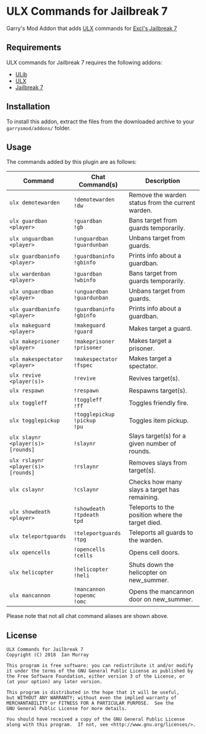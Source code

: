 # ULX Commands for Jailbreak 7
Garry's Mod Addon that adds [ULX](https://github.com/TeamUlysses/ulx) commands for [Excl's Jailbreak 7](https://github.com/kurt-stolle/jailbreak)

## Requirements
ULX commands for Jailbreak 7 requires the following addons:

* [ULib](https://github.com/TeamUlysses/ulib)
* [ULX](https://github.com/TeamUlysses/ulx)
* [Jailbreak 7](https://github.com/kurt-stolle/jailbreak)

## Installation
To install this addon, extract the files from the downloaded archive to your `garrysmod/addons/` folder.

## Usage
The commands added by this plugin are as follows:

| Command                           | Chat Command(s)                          | Description                                       |
|-----------------------------------|------------------------------------------|---------------------------------------------------|
| `ulx demotewarden`                | `!demotewarden` <br> `!dw`               | Remove the warden status from the current warden. |
| `ulx guardban <player>`           | `!guardban` <br> `!gb`                   | Bans target from guards temporarily.              |
| `ulx unguardban <player>`         | `!unguardban` <br> `!guardunban`         | Unbans target from guards.                        |
| `ulx guardbaninfo <player>`       | `!guardbaninfo` <br> `!gbinfo`           | Prints info about a guardban.                     |
| `ulx wardenban <player>`          | `!guardban` <br> `!wbinfo`               | Bans target from guards temporarily.              |
| `ulx unguardban <player>`         | `!unguardban` <br> `!guardunban`         | Unbans target from guards.                        |
| `ulx guardbaninfo <player>`       | `!guardbaninfo` <br> `!gbinfo`           | Prints info about a guardban.                     |
| `ulx makeguard <player>`          | `!makeguard` <br> `!guard`               | Makes target a guard.                             |
| `ulx makeprisoner <player>`       | `!makeprisoner` <br> `!prisoner`         | Makes target a prisoner.                          |
| `ulx makespectator <player>`      | `!makespectator` <br> `!fspec`           | Makes target a spectator.                         |
| `ulx revive <player(s)>`          | `!revive`                                | Revives target(s).                                |
| `ulx respawn`                     | `!respawn`                               | Respawns target(s).                               |
| `ulx toggleff`                    | `!toggleff` <br> `!ff`                   | Toggles friendly fire.                            |
| `ulx togglepickup`                | `!togglepickup` <br> `!pickup` <br> `!pu`| Toggles item pickup.                              |
| `ulx slaynr <player(s)> [rounds]` | `!slaynr`                                | Slays target(s) for a given number of rounds.     |
| `ulx rslaynr <player(s)> [rounds]`| `!rslaynr`                               | Removes slays from target(s).                     |
| `ulx cslaynr`                     | `!cslaynr`                               | Checks how many slays a target has remaining.     |
| `ulx showdeath <player>`          | `!showdeath` <br> `!tpdeath` <br> `tpd`  | Teleports to the position where the target died.  |
| `ulx teleportguards`              | `!teleportguards` <br> `!tpg`            | Teleports all guards to the warden.               |
| `ulx opencells`                   | `!opencells` <br> `!cells`               | Opens cell doors.                                 |
| `ulx helicopter`                  | `!helicopter` <br> `!heli`               | Shuts down the helicopter on new_summer.          |
| `ulx mancannon`                   | `!mancannon` <br> `!openmc` <br> `!omc`  | Opens the mancannon door on new_summer.           |

Please note that not all chat command aliases are shown above.

## License
	ULX Commands for Jailbreak 7
	Copyright (C) 2018  Ian Murray

	This program is free software: you can redistribute it and/or modify
	it under the terms of the GNU General Public License as published by
	the Free Software Foundation, either version 3 of the License, or
	(at your option) any later version.

	This program is distributed in the hope that it will be useful,
	but WITHOUT ANY WARRANTY; without even the implied warranty of
	MERCHANTABILITY or FITNESS FOR A PARTICULAR PURPOSE.  See the
	GNU General Public License for more details.

	You should have received a copy of the GNU General Public License
	along with this program.  If not, see <http://www.gnu.org/licenses/>.
